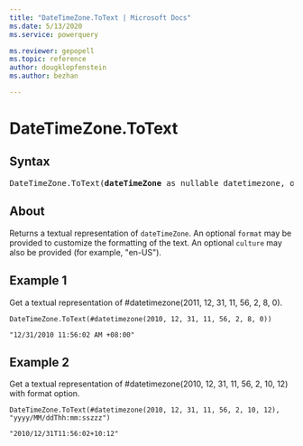 ```yaml
---
title: "DateTimeZone.ToText | Microsoft Docs"
ms.date: 5/13/2020
ms.service: powerquery

ms.reviewer: gepopell
ms.topic: reference
author: dougklopfenstein
ms.author: bezhan

---
```

# DateTimeZone.ToText

## Syntax

<pre>
DateTimeZone.ToText(<b>dateTimeZone</b> as nullable datetimezone, optional <b>format</b> as nullable text, optional <b>culture</b> as nullable text) as nullable text
</pre>
  
## About  
Returns a textual representation of `dateTimeZone`. An optional `format` may be provided to customize the formatting of the text. An optional `culture` may also be provided (for example, "en-US").

## Example 1
Get a textual representation of #datetimezone(2011, 12, 31, 11, 56, 2, 8, 0).

```powerquery-m
DateTimeZone.ToText(#datetimezone(2010, 12, 31, 11, 56, 2, 8, 0))
```

`"12/31/2010 11:56:02 AM +08:00"`

## Example 2
Get a textual representation of #datetimezone(2010, 12, 31, 11, 56, 2, 10, 12) with format option.

```powerquery-m
DateTimeZone.ToText(#datetimezone(2010, 12, 31, 11, 56, 2, 10, 12), "yyyy/MM/ddThh:mm:sszzz")
```

`"2010/12/31T11:56:02+10:12"`
